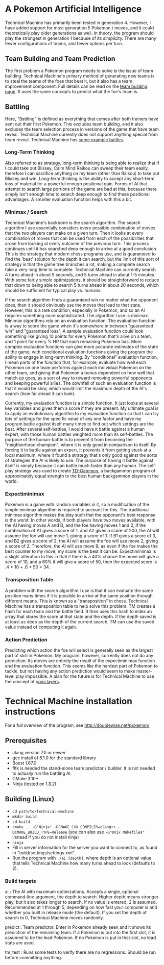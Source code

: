 # A Pokemon Artificial Intelligence

Technical Machine has primarily been tested in generation 4. However, I have added support for most generation 5 Pokemon / moves, and it could theoretically play older generations as well. In theory, the program should play the strongest in generation 1 because of its simplicity. There are many fewer configurations of teams, and fewer options per turn.

## Team Building and Team Prediction

The first problem a Pokemon program needs to solve is the issue of team building. Technical Machine's primary method of generating new teams is to steal the teams of the foes that beat it, but it also has a team improvement component. Full details can be read on the [team building page](http://doublewise.net/pokemon/team_building/). It uses the same concepts to predict what the foe's team is.

## Battling

Here, "Battling" is defined as everything that comes after both trainers have sent out their first Pokemon. This excludes team building, and it also excludes the team selection process in versions of the game that have team reveal. Technical Machine currently does not support anything special from team reveal. Technical Machine has [some example battles](http://doublewise.net/pokemon/battles/).

### Long-Term Thinking

Also referred to as strategy, long-term thinking is being able to realize that if I could take out Blissey, Calm Mind Raikou can sweep their team easily, therefore I can sacrifice anything on my team (other than Raikou) to take out Blissey and win. Long-term thinking is the ability to accept any short-term loss of material for a powerful enough positional gain. Forms of AI that attempt to search large portions of the game are bad at this, because there simply isn't enough time to search deep enough to find these positional advantages. A smarter evaluation function helps with this a bit.

### Minimax / Search

Technical Machine's backbone is the search algorithm. The search algorithm I use essentially considers every possible combination of moves that the two players can make on a given turn. Then it looks at every combination of moves that can be used from each of the possibilities that arose from looking at every outcome of the previous turn. This process continues until it has searched deep enough to arrive at a good conclusion. This is the strategy that modern chess programs use, and is guaranteed to find the 'best' solution for the depth it can search, but the limit of this sort of strategy is that the game tree branches a lot, making a complete search take a very long time to complete. Technical Machine can currently search 4 turns ahead in about 5 seconds, and 5 turns ahead in about 1-5 minutes. With some fairly simple optimizations, it should be straightforward to reduce that down to being able to search 5 turns ahead in about 20 seconds, which should be sufficient for typical play vs. humans.

If the search algorithm finds a guaranteed win no matter what the opponent does, then it should obviously use the moves that lead to that state. However, this is a rare condition, especially in Pokemon, and so an AI requires something more sophisticated. The algorithm I use is minimax. Minimax algorithms rely on an evaluation function. The evaluation function is a way to score the game when it's somewhere in between "guaranteed win" and "guaranteed loss". A sample evaluation function could look something like giving 10 points for every Pokemon that's alive on a team, and 1 point for every % HP that each remaining Pokemon has. More complex evaluation functions can give more accurate estimates of the state of the game, with conditional evaluation functions giving the program the ability to engage in long-term thinking. By "conditional" evaluation function, I mean parts of the function that, for example, evaluate how well each Pokemon on one team performs against each individual Pokemon on the other team, and giving that Pokemon a bonus dependent on how well that match up goes, as a sort of way to reward removing powerful opponents and keeping powerful allies. The downfall of such an evaluation function is that it would be slow, which would limit the maximum depth of the AI's search (how far ahead it can look).

Currently, my evaluation function is a simple function. It just looks at several key variables and gives them a score if they are present. My ultimate goal is to apply an evolutionary algorithm to my evaluation function so that I can try lots of settings for the specific value of any one factor and have my program battle against itself many times to find out which settings are the best. After several self-battles, I would have it battle against a human expert, with those human battles weighted more than its self-battles. The purpose of the human-battle is to prevent it from becoming the "neighborhood champion", where it is only good in comparison to itself. By forcing it to battle against an expert, it prevents it from getting stuck at a local maximum, where it found a strategy that's only good against the sorts of strategies the AI is likely to use. The purpose of having it battle against itself is simply because it can battle much faster than any human. The self-play strategy was used to create [TD-Gammon](http://www.research.ibm.com/massive/tdl.html), a backgammon program of approximately equal strength to the best human backgammon players in the world.

### Expectiminimax

Pokemon is a game with random variables in it, so a modification of the simple minimax algorithm is required to account for this. The traditional minimax algorithm makes the play such that the opponent's best response is the worst. In other words, if both players have two moves available, with the AI having moves A and B, and the foe having moves 1 and 2, if the combination of A1 gives a score of 1, and A2 gives a score of 200, the AI will assume the foe will use move 1, giving a score of 1. If B1 gives a score of 3, and B2 gives a score of 2, the AI will assume the foe will use move 2, giving a score of 2. Therefore, the AI will use move B, as even if the foe makes the best counter to my move, my score is the best it can be. Expectiminimax is a slight alteration to this in that if there is a 40% chance the move will give a score of 10, and a 60% it will give a score of 50, then the expected score is .4 * 10 + .6 * 50 = 34.

### Transposition Table

A problem with the search algorithm I use is that it can evaluate the same position many times if it is possible to arrive at the same position through different means. This is known as a "transposition" in chess. Technical Machine has a transposition table to help solve this problem. TM creates a hash for each team and the battle field. It then uses this hash to index an array that stores the score at that state and the depth. If the depth saved is at least as deep as the depth of the current search, TM can use the saved value instead of computing it again.

### Action Prediction

Predicting which action the foe will select is generally seen as the largest part of skill in Pokemon. My program, however, currently does not do any prediction. Its moves are entirely the result of the expectiminimax function and the evaluation function. This seems like the hardest part of Pokemon to tackle, but not having any action prediction would seem to make master-level play impossible. A plan for the future is for Technical Machine to use the concept of [yomi layers](http://doublewise.net/pokemon/yomi.php).

# Technical Machine installation instructions

For a full overview of the program, see http://doublewise.net/pokemon/

## Prerequisites

* clang version 7.0 or newer
* gcc install of 8.1.0 for the standard library
* Boost 1.67.0
* fltk is needed the stand-alone team predictor / builder. It is not needed to actually run the battling AI.
* CMake 3.10+
* Ninja (tested on 1.8.2)

## Building (Linux)

* `cd path/to/technical-machine`
* `mkdir build`
* `cd build`
* `cmake .. -G"Ninja" -DCMAKE_CXX_COMPILER=clang++ -DCMAKE_BUILD_TYPE=Release` (you can also use `-G"Unix Makefiles"` instead if you do not install ninja)
* `ninja`
* Fill in server information for the server you want to connect to, as found in "build/settings/settings.xml".
* Run the program with `./ai [depth]`, where depth is an optional value that tells Technical Machine how many turns ahead to look (defaults to 2).

### Build targets

ai
:	The AI with maximum optimizations. Accepts a single, optional command-line argument, the depth to search. Higher depth means stronger play, but it also takes longer to search. If no value is entered, 2 is assumed. Recommended at 1 through 5, depending on how fast your computer is and whether you built in release mode (the default). If you set the depth of search to 0, Technical Machine moves randomly.

predict
:	Team predictor. Enter in Pokemon already seen and it shows its prediction of the remaining team. If a Pokemon is put into the first slot, it is assumed to be the lead Pokemon. If no Pokemon is put in that slot, no lead stats are used.

tm_test
:	Runs some tests to verify there are no regressions. Should be run before committing anything.
